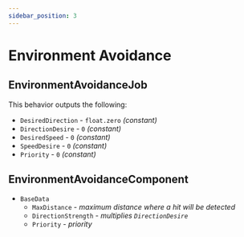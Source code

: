 ```yaml
---
sidebar_position: 3
---
```


# Environment Avoidance

## EnvironmentAvoidanceJob

This behavior outputs the following: 
- `DesiredDirection` - `float.zero` *(constant)*
- `DirectionDesire` - `0` *(constant)*
- `DesiredSpeed` - `0` *(constant)*
- `SpeedDesire` - `0` *(constant)*
- `Priority` -  `0` *(constant)*

## EnvironmentAvoidanceComponent

- `BaseData`
    - `MaxDistance` - *maximum distance where a hit will be detected*
    - `DirectionStrength` - *multiplies `DirectionDesire`*
    - `Priority` - *priority*